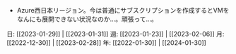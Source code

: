 - Azure西日本リージョン。今は普通にサブスクリプションを作成するとVMをなんにも展開できない状況なのか…。頑張って…。

日: [[2023-01-29]] | [[2023-01-31]]
週: [[2023-01-23]] | [[2023-02-06]]
月: [[2022-12-30]] | [[2023-02-28]]
年: [[2022-01-30]] | [[2024-01-30]]